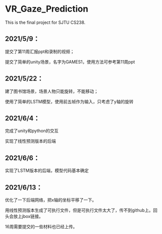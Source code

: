 # VR_Gaze_Prediction

This is the final project for SJTU CS238.


## 2021/5/9：
提交了第11周汇报ppt和录制的视频；

提交了简单的unity场景，名字为GAMES1，使用方法可参考第11周ppt



## 2021/5/22：

建了图书馆场景，场景人物只能旋转，不能移动；

使用了简单的LSTM模型，使用前五帧作为输入，只考虑了y轴的旋转



## 2021/6/4：

完成了unity和python的交互

实现了线性预测版本的后端



## 2021/6/6：

实现了LSTM版本的后端，模型代码基本确定



## 2021/6/13：

优化了一下后端网络，把x轴的坐标平移了一下。

用线性预测版本生成了可执行文件，但是可执行文件太大了，传不到github上。回头会放上jbox链接。

16周需要提交的一些材料也已经上传。



